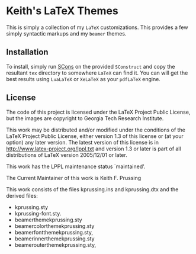 Keith's LaTeX Themes
====================

This is simply a collection of my `LaTeX` customizations.  This provides
a few simply syntactic markups and my `beamer` themes.

Installation
------------

To install, simply run [SCons](www.scons.org) on the provided
`SConstruct` and copy the resultant `tex` directory to somewhere
`LaTeX` can find it.  You can will get the best results using `LuaLaTeX`
or `XeLaTeX` as your `pdfLaTeX` engine.

License
-------

The code of this project is licensed under the LaTeX Project Public
License, but the images are copyright to Georgia Tech Research
Institute.

This work may be distributed and/or modified under the conditions of the
LaTeX Project Public License, either version 1.3 of this license or (at
your option) any later version.  The latest version of this license is
in <http://www.latex-project.org/lppl.txt> and version 1.3 or later is
part of all distributions of LaTeX version 2005/12/01 or later.

This work has the LPPL maintenance status `maintained'.

The Current Maintainer of this work is Keith F. Prussing

This work consists of the files kprussing.ins and kprussing.dtx and the
derived files:

-   kprussing.sty
-   kprussing-font.sty.
-   beamerthemekprussing.sty
-   beamercolorthemekprussing.sty
-   beamerfontthemekprussing.sty,
-   beamerinnerthemekprussing.sty
-   beamerouterthemekprussing.sty,

